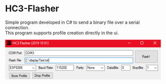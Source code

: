 # HC3-Flasher

Simple program developed in C# to send a binary file over a serial connection. <br>
This program supports profile creation directly in the ui.

![Alt text](HC3-Flasher/ui.PNG?raw=true "ClassicFormsUI")
